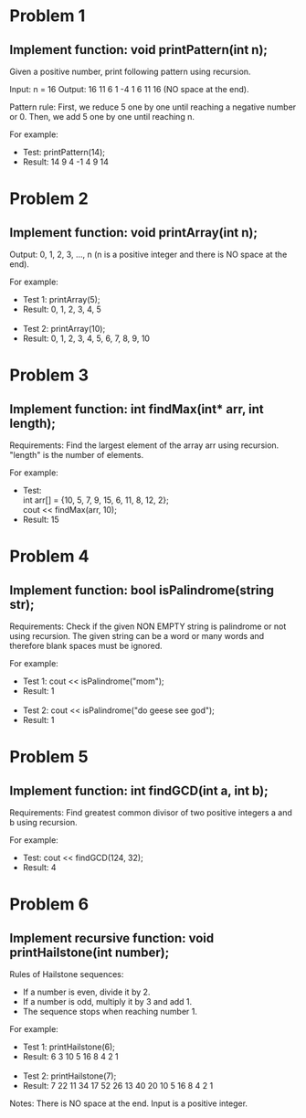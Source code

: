 # Problem 1
## Implement function: void printPattern(int n);
Given a positive number, print following pattern using recursion.

Input: n = 16
Output: 16 11 6 1 -4 1 6 11 16 (NO space at the end).

Pattern rule: First, we reduce 5 one by one until reaching a negative number or 0. Then, we add 5 one by one until reaching n.

For example:
+ Test: printPattern(14);
+ Result: 14 9 4 -1 4 9 14

# Problem 2
## Implement function: void printArray(int n);

Output: 0, 1, 2, 3, ..., n (n is a positive integer and there is NO space at the end).

For example:
+ Test 1: printArray(5);
+ Result: 0, 1, 2, 3, 4, 5
<br/><br/>
+ Test 2: printArray(10);
+ Result: 0, 1, 2, 3, 4, 5, 6, 7, 8, 9, 10

# Problem 3
## Implement function: int findMax(int* arr, int length);

Requirements: Find the largest element of the array arr using recursion. "length" is the number of elements.

For example:
+ Test:<br/>
int arr[] = {10, 5, 7, 9, 15, 6, 11, 8, 12, 2};<br/>
cout << findMax(arr, 10);
+ Result: 15

# Problem 4
## Implement function: bool isPalindrome(string str);

Requirements: Check if the given NON EMPTY string is palindrome or not using recursion. The given string can be a word or many words and therefore blank spaces must be ignored.

For example:
+ Test 1: cout << isPalindrome("mom");
+ Result: 1
<br/><br/>
+ Test 2: cout << isPalindrome("do geese see god");
+ Result: 1

# Problem 5
## Implement function: int findGCD(int a, int b);

Requirements: Find greatest common divisor of two positive integers a and b using recursion.

For example:
+ Test: cout << findGCD(124, 32);
+ Result: 4

# Problem 6
## Implement recursive function: void printHailstone(int number);

Rules of Hailstone sequences:
+ If a number is even, divide it by 2.
+ If a number is odd, multiply it by 3 and add 1.
+ The sequence stops when reaching number 1.

For example:
+ Test 1: printHailstone(6);
+ Result: 6 3 10 5 16 8 4 2 1
<br/><br/>
+ Test 2: printHailstone(7);
+ Result: 7 22 11 34 17 52 26 13 40 20 10 5 16 8 4 2 1

Notes: There is NO space at the end. Input is a positive integer.
